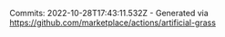 Commits: 2022-10-28T17:43:11.532Z - Generated via https://github.com/marketplace/actions/artificial-grass
<br>
